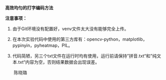 **高效均匀的打字编码方法**

**注意事项：**

1. 由于Git环境没有配置好，venv文件太大没有能够完全上传。

2. 在本次实验代码中使用的第三方库有：opencv-python，matplotlib，pypinyin，pyheatmap，PIL。

3. 代码简陋，另三个txt文件在运行时均有使用，运行前请保持”拼音.txt“和”纯文本.txt“内容为空，否则结果数据会出现误差。

   

   ​																										陈晓璐

